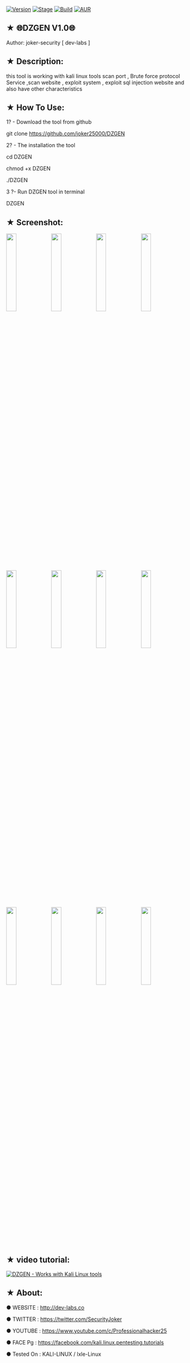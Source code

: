 [![Version](https://img.shields.io/badge/DZGEN-v1.0-brightgreen.svg?maxAge=259200)]()
[![Stage](https://img.shields.io/badge/Release-Stable-brightgreen.svg)]()
[![Build](https://img.shields.io/badge/Supported_OS-Ubuntu,Kali,Mint,Parrot-blue.svg)]()
[![AUR](https://img.shields.io/aur/license/yaourt.svg)]()

##  ★  🌐DZGEN V1.0🌐

Author: joker-security [ dev-labs ]

## ★ Description:

this tool is working with kali linux tools scan port , Brute force protocol Service ,scan website , exploit system , exploit sql injection website and also have other characteristics

## ★ How To Use:

1? - Download the tool from github

git clone https://github.com/joker25000/DZGEN

2? - The installation the tool

cd DZGEN

chmod +x DZGEN

./DZGEN

3 ?- Run DZGEN tool in terminal

DZGEN 

## ★ Screenshot:

<img src="https://i.imgur.com/Dk8ZLHt.png" width="23%"></img> <img src="https://i.imgur.com/ljm10ic.png" width="23%"></img> <img src="https://i.imgur.com/fSAES7q.png" width="23%"></img> <img src="https://i.imgur.com/Ym7aKFt.png" width="23%"></img> <img src="https://i.imgur.com/hvnISw2.png" width="23%"></img> <img src="https://i.imgur.com/axqaMyh.png" width="23%"></img> <img src="https://i.imgur.com/DVJAbJu.png" width="23%"></img> <img src="https://i.imgur.com/k6SzRKc.png" width="23%"></img> <img src="https://i.imgur.com/tf1qedL.png" width="23%"></img> <img src="https://i.imgur.com/5ccKNTc.png" width="23%"></img> <img src="https://i.imgur.com/koUZYHr.png" width="23%"></img> <img src="https://i.imgur.com/t0t3fym.png" width="23%"></img> 

## ★ video tutorial:

[![ DZGEN - Works with Kali Linux tools ](https://i.ytimg.com/vi/dAgB3PI75IQ/hqdefault.jpg)](https://www.youtube.com/watch?v=dAgB3PI75IQ&t=6s)

## ★ About:

● WEBSITE : http://dev-labs.co

● TWITTER : https://twitter.com/SecurityJoker

● YOUTUBE : https://www.youtube.com/c/Professionalhacker25

● FACE Pg : https://facebook.com/kali.linux.pentesting.tutorials

● Tested On : KALI-LINUX / lxle-Linux
